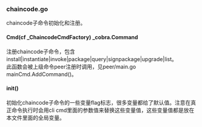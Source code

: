 ### chaincode.go

chaincode子命令初始化和注册。

#### Cmd\(cf \_ChaincodeCmdFactory\) \_cobra.Command

注册chaincode子命令，包含install\|instantiate\|invoke\|package\|query\|signpackage\|upgrade\|list。  
此函数会被上级命令peer注册时调用，见peer/main.go mainCmd.AddCommand\(\)。

#### init\(\)

初始化chaincode子命令的一些变量flag标志，很多变量都给了默认值。注意在真正命令执行时会用cli cmd里面的参数值来替换这些变量值，这些变量值都是放在本文件里面的全局变量。

